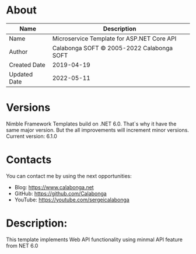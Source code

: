﻿# About

| Name         | Description                                |
| ------------ | ------------------------------------------ |
| Name         | Microservice Template for ASP.NET Core API |
| Author       | Calabonga SOFT © 2005-2022 Calabonga SOFT  |
| Created Date | 2019-04-19                                 |
| Updated Date | 2022-05-11                                 |

# Versions

Nimble Framework Templates build on .NET 6.0. That`s why it have the same major version. But the all improvements will increment minor versions. 
Current version: 6.1.0

# Contacts

You can contact me by using the next opportunities:

* Blog: https://www.calabonga.net
* GitHub: https://github.com/Calabonga
* YouTube: https://youtube.com/sergeicalabonga

# Description:

This template implements Web API functionality using minmal API feature from NET 6.0